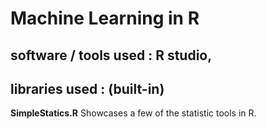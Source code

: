 # Machine Learning in R

## software / tools used : R studio, 
## libraries used : (built-in)

**SimpleStatics.R**
Showcases a few of the statistic tools in R.